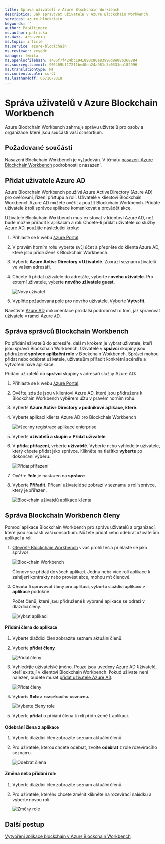 ```yaml
---
title: Správa uživatelů v Azure Blockchain Workbench
description: Jak spravovat uživatele v Azure Blockchain Workbench.
services: azure-blockchain
keywords: ''
author: PatAltimore
ms.author: patricka
ms.date: 4/26/2018
ms.topic: article
ms.service: azure-blockchain
ms.reviewer: zeyadr
manager: femila
ms.openlocfilehash: a426f7f424bc1941890c80a83997d8e08b368884
ms.sourcegitcommit: 909469bf17211be40ea24a981c3e0331ea182996
ms.translationtype: MT
ms.contentlocale: cs-CZ
ms.lasthandoff: 05/10/2018
---
```

# <a name="manage-users-in-azure-blockchain-workbench"></a>Správa uživatelů v Azure Blockchain Workbench

Azure Blockchain Workbench zahrnuje správu uživatelů pro osoby a organizace, které jsou součástí vaší consortium.

## <a name="prerequisites"></a>Požadované součásti

Nasazení Blockchain Workbench je vyžadován. V tématu [nasazení Azure Blockchain Workbench](blockchain-workbench-deploy.md) podrobnosti o nasazení.

## <a name="add-azure-ad-users"></a>Přidat uživatele Azure AD

Azure Blockchain Workbench používá Azure Active Directory (Azure AD) pro ověřování, řízení přístupu a rolí. Uživatelé v klientovi Blockchain Workbench Azure AD můžete ověřit a použít Blockchain Workbench. Přidáte uživatele k roli správce aplikace komunikovat a provádět akce.

Uživatelé Blockchain Workbench musí existovat v klientovi Azure AD, než bude možné přiřadit k aplikacím a rolí. Chcete-li přidat uživatele do služby Azure AD, použijte následující kroky:

1.  Přihlaste se k webu [Azure Portal](https://portal.azure.com).
2.  V pravém horním rohu vyberte svůj účet a přepněte do klienta Azure AD, které jsou přidružené k Blockchain Workbench.
3.  Vyberte **Azure Active Directory > Uživatelé**. Zobrazí seznam uživatelů ve vašem adresáři.
4.  Chcete-li přidat uživatele do adresáře, vyberte **nového uživatele**. Pro externí uživatele, vyberte **nového uživatele guest**.

    ![Nový uživatel](media/blockchain-workbench-manage-users/add-ad-user.png)

5.  Vyplňte požadovaná pole pro nového uživatele. Vyberte **Vytvořit**.

Navštivte [Azure AD](../active-directory/add-users-azure-active-directory.md) dokumentace pro další podrobnosti o tom, jak spravovat uživatele v rámci Azure AD.

## <a name="manage-blockchain-workbench-administrators"></a>Správa správců Blockchain Workbench

Po přidání uživatelů do adresáře, dalším krokem je vybrat uživatele, kteří jsou správci Blockchain Workbench. Uživatelé v **správci** skupiny jsou přidružené **správce aplikační role** v Blockchain Workbench. Správci mohou přidat nebo odebrat uživatele, uživatelům přiřadit konkrétní scénáře a vytvoření nové aplikace.

Přidání uživatelů do **správci** skupiny v adresáři služby Azure AD:

1.  Přihlaste se k webu [Azure Portal](https://portal.azure.com).
2.  Ověřte, zda že jsou v klientovi Azure AD, které jsou přidružené k Blockchain Workbench výběrem účtu v pravém horním rohu.
3.  Vyberte **Azure Active Directory > podnikové aplikace, které**.
4.  Vyberte aplikaci klienta Azure AD pro Blockchain Workbench
    
    ![Všechny registrace aplikace enterprise](media/blockchain-workbench-manage-users/select-blockchain-client-app.png)

5.  Vyberte **uživatelů a skupin > Přidat uživatele**.
6.  V **přidat přiřazení**, vyberte **uživatelé**. Vyberte nebo vyhledejte uživatele, který chcete přidat jako správce. Klikněte na tlačítko **vyberte** po dokončení výběru.

    ![Přidat přiřazení](media/blockchain-workbench-manage-users/add-user-assignment.png)

9.  Ověřte **Role** je nastaven na **správce**
10. Vyberte **Přiřadit**. Přidaní uživatelé se zobrazí v seznamu s rolí správce, který je přiřazen.

    ![Blockchain uživatelů aplikace klienta](media/blockchain-workbench-manage-users/blockchain-admin-list.png)

## <a name="managing-blockchain-workbench-members"></a>Správa Blockchain Workbench členy

Pomocí aplikace Blockchain Workbench pro správu uživatelů a organizací, které jsou součástí vaší consortium. Můžete přidat nebo odebrat uživatelům aplikací a rolí.

1. [Otevřete Blockchain Workbench](blockchain-workbench-deploy.md#blockchain-workbench-web-url) v váš prohlížeč a přihlaste se jako správce.

    ![Blockchain Workbench](media/blockchain-workbench-manage-users/blockchain-workbench-applications.png)

    Členové se přidají do všech aplikací. Jednu nebo více rolí aplikace k zahájení kontrakty nebo provést akce, mohou mít členové.

2. Chcete-li spravovat členy pro aplikaci, vyberte dlaždici aplikace v **aplikace** podokně.

    Počet členů, které jsou přidružené k vybrané aplikace se odrazí v dlaždici členy.

    ![Vybrat aplikaci](media/blockchain-workbench-manage-users/blockchain-workbench-select-application.png)


#### <a name="add-member-to-application"></a>Přidání člena do aplikace

1. Vyberte dlaždici člen zobrazíte seznam aktuální členů.
2. Vyberte **přidat členy**.

    ![Přidat členy](media/blockchain-workbench-manage-users/application-add-members.png)

3. Vyhledejte uživatelské jméno.  Pouze jsou uvedeny Azure AD Uživatelé, kteří existují v klientovi Blockchain Workbench. Pokud uživatel není nalezen, budete muset [přidat uživatele Azure AD](#add-azure-ad-users).

    ![Přidat členy](media/blockchain-workbench-manage-users/find-user.png)

4. Vyberte **Role** z rozevíracího seznamu.

    ![Vyberte členy role](media/blockchain-workbench-manage-users/application-select-role.png)

5. Vyberte **přidat** o přidání člena k roli přidružené k aplikaci.

#### <a name="remove-member-from-application"></a>Odebrání člena z aplikace

1. Vyberte dlaždici člen zobrazíte seznam aktuální členů.
2. Pro uživatele, kterou chcete odebrat, zvolte **odebrat** z role rozevíracího seznamu.

    ![Odebrat člena](media/blockchain-workbench-manage-users/application-remove-member.png)

#### <a name="change-or-add-role"></a>Změna nebo přidání role

1. Vyberte dlaždici člen zobrazíte seznam aktuální členů.
2. Pro uživatele, kterého chcete změnit klikněte na rozevírací nabídku a vyberte novou roli.

    ![Změny role](media/blockchain-workbench-manage-users/application-change-role.png)

## <a name="next-steps"></a>Další postup

[Vytvoření aplikace blockchain v Azure Blockchain Workbench](blockchain-workbench-create-app.md)

